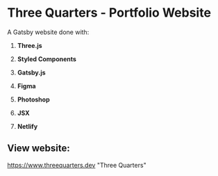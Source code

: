 # Three Quarters - Portfolio Website

A Gatsby website done with:

1. **Three.js**

2. **Styled Components**

3. **Gatsby.js**

4. **Figma**

5. **Photoshop**

6. **JSX**

7. **Netlify**

## View website:

https://www.threequarters.dev "Three Quarters"
